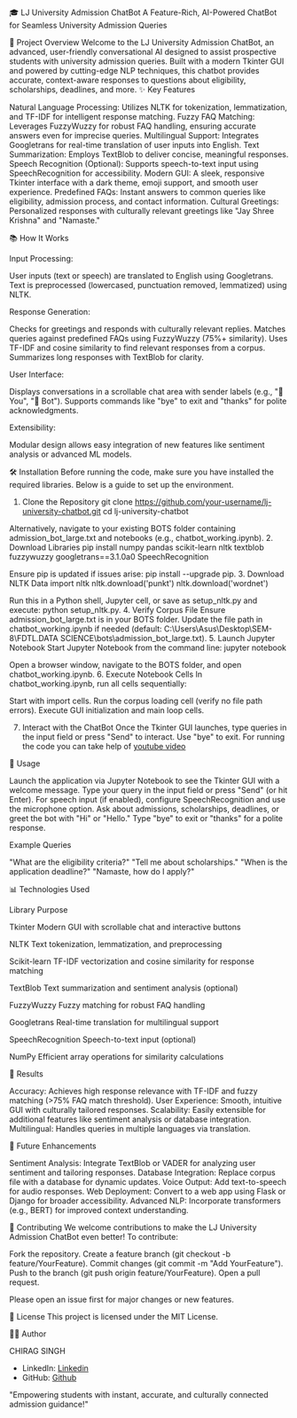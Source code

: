 🎓 LJ University Admission ChatBot
A Feature-Rich, AI-Powered ChatBot for Seamless University Admission Queries

🌟 Project Overview
Welcome to the LJ University Admission ChatBot, an advanced, user-friendly conversational AI designed to assist prospective students with university admission queries. Built with a modern Tkinter GUI and powered by cutting-edge NLP techniques, this chatbot provides accurate, context-aware responses to questions about eligibility, scholarships, deadlines, and more.
✨ Key Features

Natural Language Processing: Utilizes NLTK for tokenization, lemmatization, and TF-IDF for intelligent response matching.
Fuzzy FAQ Matching: Leverages FuzzyWuzzy for robust FAQ handling, ensuring accurate answers even for imprecise queries.
Multilingual Support: Integrates Googletrans for real-time translation of user inputs into English.
Text Summarization: Employs TextBlob to deliver concise, meaningful responses.
Speech Recognition (Optional): Supports speech-to-text input using SpeechRecognition for accessibility.
Modern GUI: A sleek, responsive Tkinter interface with a dark theme, emoji support, and smooth user experience.
Predefined FAQs: Instant answers to common queries like eligibility, admission process, and contact information.
Cultural Greetings: Personalized responses with culturally relevant greetings like "Jay Shree Krishna" and "Namaste."


📚 How It Works

Input Processing:

User inputs (text or speech) are translated to English using Googletrans.
Text is preprocessed (lowercased, punctuation removed, lemmatized) using NLTK.


Response Generation:

Checks for greetings and responds with culturally relevant replies.
Matches queries against predefined FAQs using FuzzyWuzzy (75%+ similarity).
Uses TF-IDF and cosine similarity to find relevant responses from a corpus.
Summarizes long responses with TextBlob for clarity.


User Interface:

Displays conversations in a scrollable chat area with sender labels (e.g., "👤 You", "🤖 Bot").
Supports commands like "bye" to exit and "thanks" for polite acknowledgments.


Extensibility:

Modular design allows easy integration of new features like sentiment analysis or advanced ML models.




🛠️ Installation
Before running the code, make sure you have installed the required libraries. Below is a guide to set up the environment.
1. Clone the Repository
git clone https://github.com/your-username/lj-university-chatbot.git
cd lj-university-chatbot

Alternatively, navigate to your existing BOTS folder containing admission_bot_large.txt and notebooks (e.g., chatbot_working.ipynb).
2. Download Libraries
pip install numpy pandas scikit-learn nltk textblob fuzzywuzzy googletrans==3.1.0a0 SpeechRecognition

Ensure pip is updated if issues arise: pip install --upgrade pip.
3. Download NLTK Data
import nltk
nltk.download('punkt')
nltk.download('wordnet')

Run this in a Python shell, Jupyter cell, or save as setup_nltk.py and execute: python setup_nltk.py.
4. Verify Corpus File
Ensure admission_bot_large.txt is in your BOTS folder. Update the file path in chatbot_working.ipynb if needed (default: C:\\Users\\Asus\\Desktop\\SEM-8\\FDTL.DATA SCIENCE\\bots\\admission_bot_large.txt).
5. Launch Jupyter Notebook
Start Jupyter Notebook from the command line:
jupyter notebook

Open a browser window, navigate to the BOTS folder, and open chatbot_working.ipynb.
6. Execute Notebook Cells
In chatbot_working.ipynb, run all cells sequentially:

Start with import cells.
Run the corpus loading cell (verify no file path errors).
Execute GUI initialization and main loop cells.

7. Interact with the ChatBot
Once the Tkinter GUI launches, type queries in the input field or press "Send" to interact. Use "bye" to exit.
For running the code you can take help of [youtube video](https://youtu.be/8YGPfGDYAgI?si=UZFb_4p26i5hIo4R)

🚀 Usage

Launch the application via Jupyter Notebook to see the Tkinter GUI with a welcome message.
Type your query in the input field or press "Send" (or hit Enter).
For speech input (if enabled), configure SpeechRecognition and use the microphone option.
Ask about admissions, scholarships, deadlines, or greet the bot with "Hi" or "Hello."
Type "bye" to exit or "thanks" for a polite response.

Example Queries

"What are the eligibility criteria?"
"Tell me about scholarships."
"When is the application deadline?"
"Namaste, how do I apply?"


📊 Technologies Used



Library
Purpose



Tkinter
Modern GUI with scrollable chat and interactive buttons


NLTK
Text tokenization, lemmatization, and preprocessing


Scikit-learn
TF-IDF vectorization and cosine similarity for response matching


TextBlob
Text summarization and sentiment analysis (optional)


FuzzyWuzzy
Fuzzy matching for robust FAQ handling


Googletrans
Real-time translation for multilingual support


SpeechRecognition
Speech-to-text input (optional)


NumPy
Efficient array operations for similarity calculations



🎯 Results

Accuracy: Achieves high response relevance with TF-IDF and fuzzy matching (>75% FAQ match threshold).
User Experience: Smooth, intuitive GUI with culturally tailored responses.
Scalability: Easily extensible for additional features like sentiment analysis or database integration.
Multilingual: Handles queries in multiple languages via translation.


🔮 Future Enhancements

Sentiment Analysis: Integrate TextBlob or VADER for analyzing user sentiment and tailoring responses.
Database Integration: Replace corpus file with a database for dynamic updates.
Voice Output: Add text-to-speech for audio responses.
Web Deployment: Convert to a web app using Flask or Django for broader accessibility.
Advanced NLP: Incorporate transformers (e.g., BERT) for improved context understanding.


🤝 Contributing
We welcome contributions to make the LJ University Admission ChatBot even better! To contribute:

Fork the repository.
Create a feature branch (git checkout -b feature/YourFeature).
Commit changes (git commit -m "Add YourFeature").
Push to the branch (git push origin feature/YourFeature).
Open a pull request.

Please open an issue first for major changes or new features.

📜 License
This project is licensed under the MIT License.


👨‍💻 Author

CHIRAG SINGH
- LinkedIn: [Linkedin](https://www.linkedin.com/in/thechiragsingh/)
- GitHub: [Github](https://github.com/CHIRAG-singh123)



"Empowering students with instant, accurate, and culturally connected admission guidance!"


